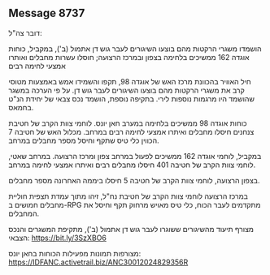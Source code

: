 ## Message 8737

דובר צה"ל:

הושמדו משגרי הרקטות מהם בוצעו השיגורים לעבר גוש דן אתמול (ב'), במקביל, כוחות אוגדה 162 ממשיכים בלחימה בצפון ובמרכז הרצועה; חוסלו עשרות מחבלים ואותרו אמצעי לחימה רבים

חיל האוויר בהכוונת מרכז האש של אוגדה 98, תקפו והשמידו אמש באמצעות מטוסי קרב את משגרי הרקטות מהם בוצעו השיגורים לעבר גוש דן. 
על פי הערכה במשגר שהושמד היו מרגמות נוספות לירי. בתקיפה נוספת, הושמד נכס צבאי של יחידת הנ"ט בחמאס.

כוחות אוגדה 98 ממשיכים בלחימה במערב חאן יונס. לוחמי צוות הקרב של חטיבת צנחנים חיסלו מחבלים ואיתרו אמצעי לחימה רבים במרחב. מכלול האש של חטיבה 7 הכווין כלי טיס שתקף וחיסל מספר מחבלים במרחב.

במקביל, לוחמי אוגדה 162 ממשיכים לפעול במרחב צפון ומרכז הרצועה. במרחב שאטי, לוחמי צוות הקרב של חטיבה 401 חיסלו מחבלים רבים ואיתרו אמצעי לחימה במרחב. 

בצפון הרצועה, לוחמי צוות הקרב של חטיבה 5 חיסלו ביממה האחרונה מספר מחבלים.

במרכז הרצועה לוחמי צוות הקרב של חטיבת נח"ל, זיהו מתוך עמדת תצפית חוליית מחבלים חמושים ב-RPG מתקדמים לעבר הכוח, כלי טיס מאויש מרחוק תקף וחיסל את המחבלים. 

מצורף תיעוד מהשיגורים ששוגרו לעבר גוש דן אתמול (ב'), מתקיפת המשגרים והנכס הצבאי: https://bit.ly/3SzXBO6

מצורפות תמונות מפעילות הכוחות בחאן יונס: https://IDFANC.activetrail.biz/ANC30012024829356R

